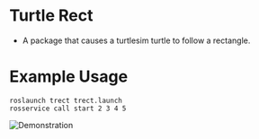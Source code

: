 # Turtle Rect
* A package that causes a turtlesim turtle to follow a rectangle.
# Example Usage
```
roslaunch trect trect.launch
rosservice call start 2 3 4 5
```
![Demonstration](https://drive.google.com/uc?export=view&id=1hcjDLZ55vfMjRbagqMoo5K4NbLVme7iT)